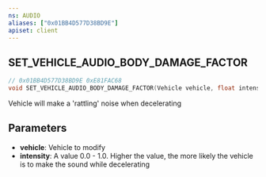 ```yaml
---
ns: AUDIO
aliases: ["0x01BB4D577D38BD9E"]
apiset: client
---
```

## SET_VEHICLE_AUDIO_BODY_DAMAGE_FACTOR

```c
// 0x01BB4D577D38BD9E 0xE81FAC68
void SET_VEHICLE_AUDIO_BODY_DAMAGE_FACTOR(Vehicle vehicle, float intensity);
```

Vehicle will make a 'rattling' noise when decelerating

## Parameters
* **vehicle**: Vehicle to modify
* **intensity**: A value 0.0 - 1.0. Higher the value, the more likely the vehicle is to make the sound while decelerating
